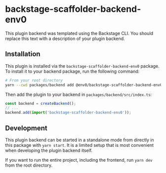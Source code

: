 # backstage-scaffolder-backend-env0

This plugin backend was templated using the Backstage CLI. You should replace this text with a description of your plugin backend.

## Installation

This plugin is installed via the `backstage-scaffolder-backend-env0` package. To install it to your backend package, run the following command:

```bash
# From your root directory
yarn --cwd packages/backend add @env0/backstage-scaffolder-backend-env0
```

Then add the plugin to your backend in `packages/backend/src/index.ts`:

```ts
const backend = createBackend();
// ...
backend.add(import('backstage-scaffolder-backend-env0'));
```

## Development

This plugin backend can be started in a standalone mode from directly in this
package with `yarn start`. It is a limited setup that is most convenient when
developing the plugin backend itself.

If you want to run the entire project, including the frontend, run `yarn dev` from the root directory.

